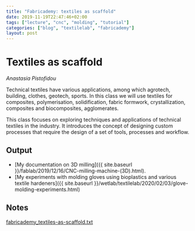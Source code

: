 ```yaml
---
title: "Fabricademy: textiles as scaffold"
date: 2019-11-19T22:47:46+02:00
tags: ["lecture", "cnc", "molding", "tutorial"]
categories: ["blog", "textilelab", "fabricademy"]
layout: post
---
```


# Textiles as scaffold
_Anastasia Pistofidou_

Technical textiles have various applications, among which agrotech, building, clothes, geotech, sports. In this class we will use textiles for composites, polymerisation, solidification, fabric formwork, crystallization, composites and biocomposites, agglomerates.

This class focuses on exploring techniques and applications of technical textiles in the industry. It introduces the concept of designing custom processes that require the design of a set of tools, processes and workflow.

## Output
- [My documentation on 3D milling]({{ site.baseurl }}/fablab/2019/12/16/CNC-milling-machine-(3D).html).
- [My experiments with molding gloves using bioplastics and various textile hardeners]({{ site.baseurl }}/wetlab/textilelab/2020/02/03/glove-molding-experiments.html)

## Notes
<a href="{{ site.baseurl }}/files/fabricademy_textiles-as-scaffold.txt" download="{{ site.baseurl }}/files/fabricademy_textiles-as-scaffold.txt">fabricademy_textiles-as-scaffold.txt</a>
